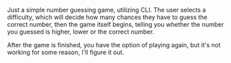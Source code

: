 Just a simple number guessing game, utilizing CLI. The user selects a difficulty, which will decide how many chances they have to guess the correct number, then the game itself begins, telling you whether the number you guessed is higher, lower or the correct number.

After the game is finished, you have the option of playing again, but it's not working for some reason, I'll figure it out.
